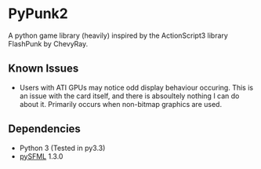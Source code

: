 PyPunk2
=======

A python game library (heavily) inspired by the ActionScript3 library FlashPunk by ChevyRay.

Known Issues
------------

* Users with ATI GPUs may notice odd display behaviour occuring. This is an issue with the card itself, and there is absoultely nothing I can do about it. Primarily occurs when non-bitmap graphics are used.

Dependencies
------------

* Python 3 (Tested in py3.3)
* [pySFML](http://www.python-sfml.org/) 1.3.0
